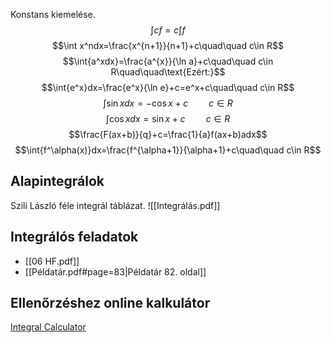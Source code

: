 Konstans kiemelése.
$$\int{cf}=c\int{f}$$
$$\int x^ndx=\frac{x^{n+1}}{n+1}+c\quad\quad c\in R$$
$$\int{a^xdx}=\frac{a^{x}}{\ln a}+c\quad\quad c\in R\quad\quad\text{Ezért:}$$
$$\int{e^x}dx=\frac{e^x}{\ln e}+c=e^x+c\quad\quad c\in R$$
$$\int{\sin x}dx=-\cos x+c\quad\quad c\in R$$
$$\int\cos xdx=\sin x + c\quad\quad c\in R$$
$$\frac{F(ax+b)}{q}+c=\frac{1}{a}f(ax+b)adx$$
$$\int{f^\alpha(x)}dx=\frac{f^{\alpha+1}}{\alpha+1}+c\quad\quad c\in R$$
## Alapintegrálok
Szili László féle integrál táblázat.
![[Integrálás.pdf]]
## Integrálós feladatok
- [[06 HF.pdf]]
- [[Példatár.pdf#page=83|Példatár 82. oldal]]
## Ellenőrzéshez online kalkulátor
[Integral Calculator](https://www.integral-calculator.com)